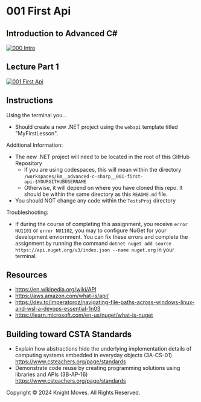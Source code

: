 # 001 First Api

## Introduction to Advanced C#
[![000 Intro](https://img.youtube.com/vi/BcW1ok5h7ng/0.jpg)](https://www.youtube.com/watch?v=BcW1ok5h7ng)

## Lecture Part 1
[![001 First Api](https://youtu.be/0CRZihwC5xk/0.jpg)](https://youtu.be/0CRZihwC5xk)


## Instructions
Using the terminal you...
- Should create a new .NET project using the `webapi` template titled "MyFirstLesson".

Additional Information:
- The new .NET project will need to be located in the root of this GitHub Repository
    - If you are using codespaces, this will mean within the directory `/workspaces/km__advanced-c-sharp__001-first-api-$YOURGITHUBUSERNAME`
    - Otherwise, it will depend on where you have cloned this repo. It should be within the same directory as this `README.md` file.
- You should NOT change any code within the `TestsProj` directory

Troubleshooting:
- If during the course of completing this assignment, you receive `error NU1101` or `error NU1102`, you may to configure NuGet for your development enviornment. You can fix these errors and complete the assignment by running the command `dotnet nuget add source https://api.nuget.org/v3/index.json --name nuget.org` in your terminal.

## Resources
- https://en.wikipedia.org/wiki/API
- https://aws.amazon.com/what-is/api/
- https://dev.to/imperatoroz/navigating-file-paths-across-windows-linux-and-wsl-a-devops-essential-1n03
- https://learn.microsoft.com/en-us/nuget/what-is-nuget

## Building toward CSTA Standards
 - Explain how abstractions hide the underlying implementation details of computing systems embedded in everyday objects (3A-CS-01) https://www.csteachers.org/page/standards
 - Demonstrate code reuse by creating programming solutions using libraries and APIs (3B-AP-16) https://www.csteachers.org/page/standards

Copyright &copy; 2024 Knight Moves. All Rights Reserved.
